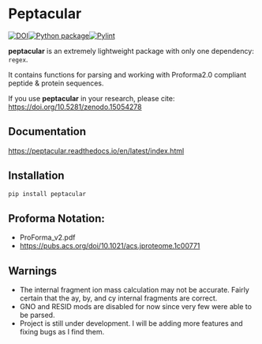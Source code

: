 

# Peptacular

[![DOI](https://zenodo.org/badge/591504879.svg)](https://doi.org/10.5281/zenodo.15054278)[![Python package](https://github.com/pgarrett-scripps/peptacular/actions/workflows/python-package.yml/badge.svg)](https://github.com/pgarrett-scripps/peptacular/actions/workflows/python-package.yml)[![Pylint](https://github.com/pgarrett-scripps/peptacular/actions/workflows/pylint.yml/badge.svg)](https://github.com/pgarrett-scripps/peptacular/actions/workflows/pylint.yml)


**peptacular** is an extremely lightweight package with only one dependency: ``regex``.

It contains functions for parsing and working with Proforma2.0 compliant peptide & protein sequences.

If you use **peptacular** in your research, please cite: https://doi.org/10.5281/zenodo.15054278

## Documentation
https://peptacular.readthedocs.io/en/latest/index.html


## Installation

```bash
pip install peptacular
```

## Proforma Notation:
- ProForma_v2.pdf
- https://pubs.acs.org/doi/10.1021/acs.jproteome.1c00771


## Warnings

- The internal fragment ion mass calculation may not be accurate. Fairly certain that the ay, by, and cy internal fragments are correct.
- GNO and RESID mods are disabled for now since very few were able to be parsed.
- Project is still under development. I will be adding more features and fixing bugs as I find them.